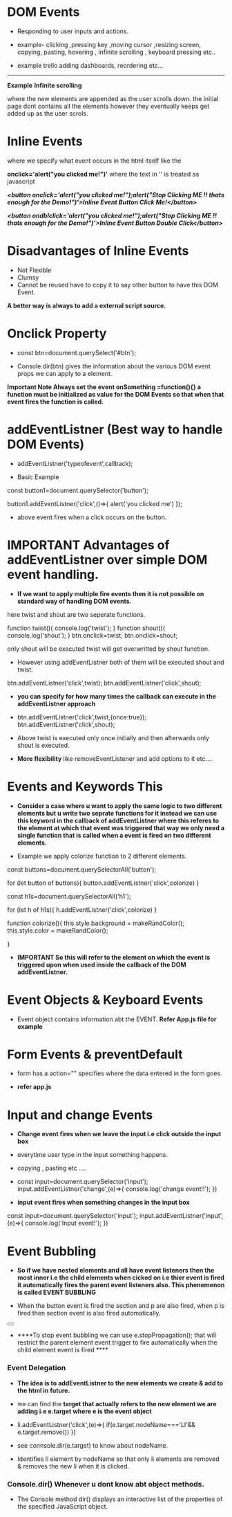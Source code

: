 # DOM Events

- Responding to user inputs and actions.
- example- clicking ,pressing key ,moving cursor ,resizing screen, copying, pasting, hovering , infinite scrolling , keyboard pressing etc..

- example trello adding dashboards, reordering etc...

***
****Example****
****Infinite scrolling****

where the new elements are appended as the user scrolls down. the initial page dont contains all the elements however they eventually keeps get added up as the user scrols.

# Inline Events

where we specify what event occurs in the html itself like the

****onclick='alert("you clicked me!")'****
where the text in '' is treated as javascript


***<*button onclick='alert("you clicked me!");alert("Stop Clicking ME !! thats enough for the Demo!")'>Inline Event Button Click Me!</button*>***


***<*button ondblclick='alert("you clicked me!");alert("Stop Clicking ME !! thats enough for the Demo!")'>Inline Event Button Double Click</button*>***

# Disadvantages of Inline Events

- Not Flexible
- Clumsy
- Cannot be reused have to copy it to say other button to have this DOM Event.

****A better way is always to add a external script source.****

# Onclick Property

- const btn=document.querySelect('#btn');

- Console.dir(btn) gives the information about the various DOM event props we can apply to a element.

****Important Note
Always set the event onSomething =function(){}
  a function must be initialized as value for the DOM Events so that when that event fires the function is called.****

# addEventListner (Best way to handle DOM Events)

- addEventListner('typeofevent',callback);

- Basic Example

const button1=document.querySelector('button');

button1.addEventListner('click',()=>{
  alert('you clicked me')
  });
- above event fires when a click occurs on the button.


# ****IMPORTANT Advantages of addEventListner over simple DOM event handling.****

- ****If we want to apply multiple fire events then it is not possible on standard way of handling DOM events.****

here twist and shout are two seperate functions.

function twist(){
  console.log('twist');
}
function shout(){
  console.log('shout');
}
btn.onclick=twist;
btn.onclick=shout;

only shout will be executed twist will get overwritted by shout function.

- However using addEventListner both of them will be executed shout and twist.

btn.addEventListner('click',twist);
btn.addEventListner('click',shout);

- ****you can specify for how many times the callback can execute in the addEventListner approach****

- btn.addEventListner('click',twist,{once:true});
  btn.addEventListner('click',shout);

- Above twist is executed only once initially and then afterwards only shout is executed.

- ****More flexibility**** like removeEventListener and add options to it etc....

# Events and Keywords This

- ****Consider a case where u want to apply the same logic to two different elements but u write two seprate functions for it instead we can use this keyword in the callback of addEventListner where this referes to the element at which that event was triggered that way we only need a single function that is called when a event is fired on two different elements.****

- Example we apply colorize function to 2 different elements.

const buttons=document.querySelectorAll('button');

for (let button of buttons){
  button.addEventListner('click',colorize)
}

const h1s=document.querySelectorAll('h1');

for (let h of h1s){
  h.addEventListner('click',colorize)
}

function colorize(){
  this.style.background = makeRandColor();
  this.style.color = makeRandColor();

}
 - ****IMPORTANT So this will refer to the element on which the event is triggered upon when used inside the callback of the DOM addEventListner.****

 # Event Objects & Keyboard Events

 - Event object contains information abt the EVENT.
  ****Refer App.js file for example****

# Form Events & preventDefault

- form has a action="" specifies where the data entered in the form goes.

- ****refer app.js****

# Input and change Events

- ****Change event fires when we leave the input i.e click outside the input box****

- everytime user type in the input something happens.

- copying , pasting etc ....

- const input=document.querySelector('input');
input.addEventListner('change',(e)=>{
  console.log('change event!!');
})

- ****input event fires when something changes in the input box****

const input=document.querySelector('input');
input.addEventListner('input',(e)=>{
  console.log('Input event!');
})

# Event Bubbling

- ****So if we have nested elements and all have event listeners then the most inner i.e the child elements when cicked on i.e thier event is fired it automatically fires the parent event listeners also. This phenemenon is called EVENT BUBBLING****

- When the button event is fired the section and p are also fired, when p is fired then section event is also fired automatically.



<section onclick="">
  <p onclick="">
    <button onclick=""></button>
  </p>
<section>

- ****To stop event bubbling we can use e.stopPropagation(); that will restrict  the parent element event trigger to fire automatically when the child element event is fired ****

# Event Delegation

- ****The idea is to addEventListner to the new elements we create & add to the html in future.****

- we can find the ****target that actually refers to the new element we are adding i.e e.target where e is the event object****

- li.addEventListner('click',(e)=>{
  if(e.target.nodeName==='LI'&& e.target.remove())
  })

- see connsole.dir(e.target) to know about nodeName.

- Identifies li element by nodeName so that only  li elements are removed & removes the new li when it is clicked.


# Console.dir() Whenever u dont know abt object methods.

- The Console method dir() displays an interactive list of the properties of the specified JavaScript object.
